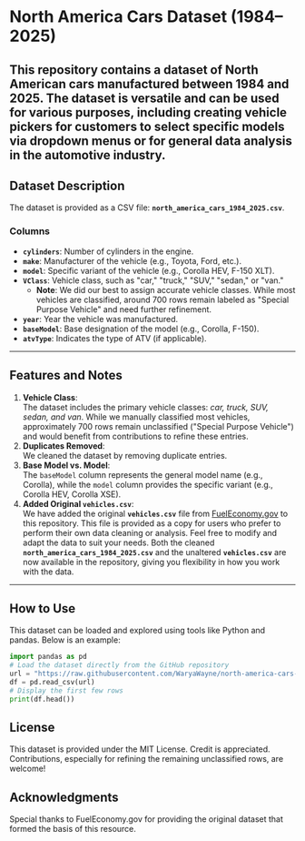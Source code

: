 # North America Cars Dataset (1984–2025)
This repository contains a dataset of North American cars manufactured between 1984 and 2025. The dataset is versatile and can be used for various purposes, including creating vehicle pickers for customers to select specific models via dropdown menus or for general data analysis in the automotive industry.
---
## Dataset Description
The dataset is provided as a CSV file: **`north_america_cars_1984_2025.csv`**.
### **Columns**
- **`cylinders`**: Number of cylinders in the engine.
- **`make`**: Manufacturer of the vehicle (e.g., Toyota, Ford, etc.).
- **`model`**: Specific variant of the vehicle (e.g., Corolla HEV, F-150 XLT).
- **`VClass`**: Vehicle class, such as "car," "truck," "SUV," "sedan," or "van."  
  - **Note**: We did our best to assign accurate vehicle classes. While most vehicles are classified, around 700 rows remain labeled as "Special Purpose Vehicle" and need further refinement.
- **`year`**: Year the vehicle was manufactured.
- **`baseModel`**: Base designation of the model (e.g., Corolla, F-150).
- **`atvType`**: Indicates the type of ATV (if applicable).
---
## Features and Notes
1. **Vehicle Class**:  
   The dataset includes the primary vehicle classes: *car, truck, SUV, sedan, and van*. While we manually classified most vehicles, approximately 700 rows remain unclassified ("Special Purpose Vehicle") and would benefit from contributions to refine these entries.
2. **Duplicates Removed**:  
   We cleaned the dataset by removing duplicate entries.
3. **Base Model vs. Model**:  
   The `baseModel` column represents the general model name (e.g., Corolla), while the `model` column provides the specific variant (e.g., Corolla HEV, Corolla XSE).
4. **Added Original `vehicles.csv`**:  
   We have added the original **`vehicles.csv`** file from [FuelEconomy.gov](https://www.fueleconomy.gov/feg/download.shtml) to this repository. This file is provided as a copy for users who prefer to perform their own data cleaning or analysis. Feel free to modify and adapt the data to suit your needs. Both the cleaned **`north_america_cars_1984_2025.csv`** and the unaltered **`vehicles.csv`** are now available in the repository, giving you flexibility in how you work with the data.
---
## How to Use
This dataset can be loaded and explored using tools like Python and pandas. Below is an example:
```python
import pandas as pd
# Load the dataset directly from the GitHub repository
url = "https://raw.githubusercontent.com/WaryaWayne/north-america-cars-dataset/refs/heads/master/north_america_cars_1984_2025.csv"
df = pd.read_csv(url)
# Display the first few rows
print(df.head())
```
## License
This dataset is provided under the MIT License.
Credit is appreciated. Contributions, especially for refining the remaining unclassified rows, are welcome!
## Acknowledgments
Special thanks to FuelEconomy.gov for providing the original dataset that formed the basis of this resource.